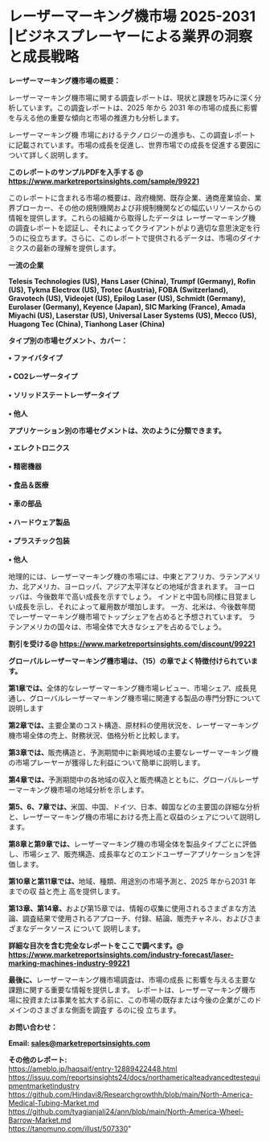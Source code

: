 # レーザーマーキング機市場 2025-2031 |ビジネスプレーヤーによる業界の洞察と成長戦略

<strong><b>レーザーマーキング機市場の概要：</b></strong>

レーザーマーキング機市場に関する調査レポートは、現状と課題を巧みに深く分析しています。この調査レポートは、2025 年から 2031 年の市場の成長に影響を与える他の重要な傾向と市場の推進力も分析します。

レーザーマーキング機 市場におけるテクノロジーの進歩も、この調査レポートに記載されています。市場の成長を促進し、世界市場での成長を促進する要因について詳しく説明します。

<strong>このレポートのサンプルPDFを入手する @ <a href=https://www.marketreportsinsights.com/sample/99221>https://www.marketreportsinsights.com/sample/99221</a></strong>

このレポートに含まれる市場の概要は、政府機関、既存企業、通商産業協会、業界ブローカー、その他の規制機関および非規制機関などの幅広いリソースからの情報を提供します。これらの組織から取得したデータは レーザーマーキング機 の調査レポートを認証し、それによってクライアントがより適切な意思決定を行うのに役立ちます。さらに、このレポートで提供されるデータは、市場のダイナミクスの最新の理解を提供します。

<strong>一流の企業</strong>

<strong><b>Telesis Technologies (US), Hans Laser (China), Trumpf (Germany), Rofin (US), Tykma Electrox (US), Trotec (Austria), FOBA (Switzerland), Gravotech (US), Videojet (US), Epilog Laser (US), Schmidt (Germany), Eurolaser (Germany), Keyence (Japan), SIC Marking (France), Amada Miyachi (US), Laserstar (US), Universal Laser Systems (US), Mecco (US), Huagong Tec (China), Tianhong Laser (China)</b></strong>

<strong><b>タイプ別の市場セグメント、カバー：</b></strong>

<strong>• ファイバタイプ<br><br>• CO2レーザータイプ<br><br>• ソリッドステートレーザータイプ<br><br>• 他人</strong>

<strong><b>アプリケーション別の市場セグメントは、次のように分類できます。</b></strong>

<strong>• エレクトロニクス<br><br>• 精密機器<br><br>• 食品＆医療<br><br>• 車の部品<br><br>• ハードウェア製品<br><br>• プラスチック包装<br><br>• 他人</strong>

 地理的には、レーザーマーキング機の市場には、中東とアフリカ、ラテンアメリカ、北アメリカ、ヨーロッパ、アジア太平洋などの地域が含まれます。 ヨーロッパは、今後数年で高い成長を示すでしょう。 インドと中国も同様に目覚ましい成長を示し、それによって雇用数が増加します。 一方、北米は、今後数年間でレーザーマーキング機市場でトップシェアを占めると予想されています。 ラテンアメリカの国々は、市場全体で大きなシェアを占めるでしょう。

<strong>割引を受ける@ <a href=https://www.marketreportsinsights.com/discount/99221>https://www.marketreportsinsights.com/discount/99221</a></strong>

<strong><b>グローバルレーザーマーキング機市場は、（15）の章でよく特徴付けられています。</b></strong>

<strong><b>第</b></strong><strong><b>1章では、</b></strong>全体的なレーザーマーキング機市場レビュー、市場シェア、成長見通し、グローバルレーザーマーキング機市場に関連する製品の専門分野について説明します

<strong><b>第2章では、</b></strong>主要企業のコスト構造、原材料の使用状況を、レーザーマーキング機市場全体の売上、財務状況、価格分析と比較します。

<strong><b>第3章では、</b></strong>販売構造と、予測期間中に新興地域の主要なレーザーマーキング機の市場プレーヤーが獲得した利益について簡単に説明します。

<strong><b>第4章では、</b></strong>予測期間中の各地域の収入と販売構造とともに、グローバルレーザーマーキング機市場の地域分析を示します。

<strong><b>第5、6、7章では、</b></strong>米国、中国、ドイツ、日本、韓国などの主要国の詳細な分析と、レーザーマーキング機の市場における売上高と収益のシェアについて説明します。

<strong><b>第8章と第9章では、</b></strong>レーザーマーキング機の市場全体を製品タイプごとに評価し、市場シェア、販売構造、成長率などのエンドユーザーアプリケーションを評価します。

<strong><b>第10章と第11章では、</b></strong>地域、種類、用途別の市場予測と、2025 年から2031 年までの収 益と売上 高を提供します。

<strong><b>第13章、第14章、</b></strong>および第15章では、情報の収集に使用されるさまざまな方法論、調査結果で使用されるアプローチ、付録、結論、販売チャネル、およびさまざまなデータソース について 説明します。

<strong>詳細な目次を含む完全なレポートをここで調べます。@ <a href=https://www.marketreportsinsights.com/industry-forecast/laser-marking-machines-industry-99221>https://www.marketreportsinsights.com/industry-forecast/laser-marking-machines-industry-99221</a></strong>

<strong><b>最後に、</b></strong>レーザーマーキング機市場調査は、市場の成長 に影響を</a>与える主要な課題に関する重要な情報を提供します。 レポートは、レーザーマーキング機市場に投資または事業を拡大する前に、この市場の既存または今後の企業がこのドメインのさまざまな側面を調査す るのに役 立ちます。

<strong><b>お問い合わせ：</b></strong>

<strong>Email: </strong><a href=mailto:sales@marketreportsinsights.com><strong>sales@marketreportsinsights.com</strong></a>

<strong>その他のレポート:</strong>
<br>
<a href=https://ameblo.jp/haqsaif/entry-12889422448.html>https://ameblo.jp/haqsaif/entry-12889422448.html</a>
<br>
<a href=https://issuu.com/reportsinsights24/docs/northamericalteadvancedtestequipmentmarketindustry>https://issuu.com/reportsinsights24/docs/northamericalteadvancedtestequipmentmarketindustry</a>
<br>
<a href=https://github.com/Hindavi8/Researchgrowthh/blob/main/North-America-Medical-Tubing-Market.md>https://github.com/Hindavi8/Researchgrowthh/blob/main/North-America-Medical-Tubing-Market.md</a>
<br>
<a href=https://github.com/tyagianjali24/ann/blob/main/North-America-Wheel-Barrow-Market.md>https://github.com/tyagianjali24/ann/blob/main/North-America-Wheel-Barrow-Market.md</a>
<br>
<a href=https://tanomuno.com/illust/507330>https://tanomuno.com/illust/507330</a>"
